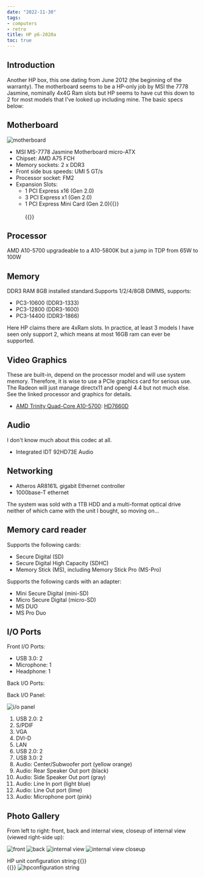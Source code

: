 ```yaml
---
date: "2022-11-30"
tags:
- computers
- retro
title: HP p6-2020a
toc: true
---
```


## Introduction

Another HP box, this one dating from June 2012 (the beginning of the warranty). The motherboard seems to be a HP-only job by MSI the 7778 Jasmine, nominally 4x4G Ram slots but HP seems to have cut this down to 2 for most models that I've looked up including mine. The basic specs below:

## Motherboard

![motherboard](c03348809.jpg)

* MSI MS-7778 Jasmine Motherboard micro-ATX
* Chipset: AMD A75 FCH 
* Memory sockets: 2 x DDR3
* Front side bus speeds: UMI 5 GT/s
* Processor socket: FM2
* Expansion Slots:
  * 1 PCI Express x16 (Gen 2.0)
  * 3 PCI Express x1 (Gen 2.0)
  * 1 PCI Express Mini Card (Gen 2.0){{<rawhtml>}}<br/><br/>{{</rawhtml>}}

## Processor

 AMD A10-5700 upgradeable to a A10-5800K but a jump in TDP from 65W to 100W

## Memory 

DDR3 RAM 8GB installed standard.Supports 1/2/4/8GB DIMMS, supports:

* PC3-10600 (DDR3-1333)
* PC3-12800 (DDR3-1600)
* PC3-14400 (DDR3-1866)

Here HP claims there are 4xRam slots. In practice, at least 3 models I have seen only support 2, which means at most 16GB ram can ever be supported.

## Video Graphics

These are built-in, depend on the processor model and will use system memory. Therefore, it is wise to use a PCIe graphics card for serious use. The Radeon will just manage directx11 and opengl 4.4 but not much else. See the linked processor and graphics for details.

* [AMD Trinity Quad-Core A10-5700](https://www.techpowerup.com/cpu-specs/a10-5700.c1102): [HD7660D](https://www.techpowerup.com/gpu-specs/radeon-hd-7660d-igp.c825)

## Audio

I don't know much about this codec at all.

* Integrated IDT 92HD73E Audio

## Networking

* Atheros AR8161L gigabit Ethernet controller
* 1000base-T ethernet

The system was sold with a 1TB HDD and a multi-format optical drive neither of which came with the unit I bought, so moving on...

## Memory card reader


Supports the following cards:

* Secure Digital (SD)
* Secure Digital High Capacity (SDHC)
* Memory Stick (MS), including Memory Stick Pro (MS-Pro)

Supports the following cards with an adapter:

* Mini Secure Digital (mini-SD)
* Micro Secure Digital (micro-SD)
* MS DUO
* MS Pro Duo

## I/O Ports

Front I/O Ports:

* USB 3.0: 2
* Microphone: 1
* Headphone: 1

Back I/O Ports:

Back I/O Panel:

![i/o panel](c03348640.jpg)


1. USB 2.0: 2
2. S/PDIF
3. VGA
4. DVI-D
5. LAN
6. USB 2.0: 2
7. USB 3.0: 2
8. Audio: Center/Subwoofer port (yellow orange)
9. Audio: Rear Speaker Out port (black)
10. Audio: Side Speaker Out port (gray)
11. Audio: Line In port (light blue)
12. Audio: Line Out port (lime)
13. Audio: Microphone port (pink)

## Photo Gallery

From left to right: front, back and internal view, closeup of internal view (viewed right-side up):

![front](IMG_20221127_174053_081.jpg)
![back](IMG_20221127_174203_087.jpg)
![internal view](IMG_20221127_174117_694.jpg)
![internal view closeup](IMG_20221127_174125_782.jpg)

HP unit configuration string:{{<rawhtml>}}<br/>{{</rawhtml>}}
![hpconfiguration string](IMG_20221128_172434_165.jpg)
